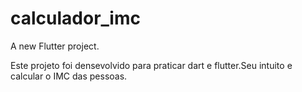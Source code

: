 # calculador_imc

A new Flutter project.

Este projeto foi densevolvido para praticar dart e flutter.Seu intuito e calcular o IMC das pessoas.
